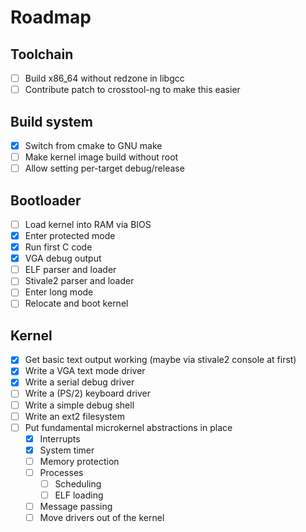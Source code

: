 # Roadmap

## Toolchain

* [ ] Build x86_64 without redzone in libgcc
* [ ] Contribute patch to crosstool-ng to make this easier

## Build system

* [X] Switch from cmake to GNU make
* [ ] Make kernel image build without root
* [ ] Allow setting per-target debug/release

## Bootloader

* [ ] Load kernel into RAM via BIOS
* [X] Enter protected mode
* [X] Run first C code
* [X] VGA debug output
* [ ] ELF parser and loader
* [ ] Stivale2 parser and loader
* [ ] Enter long mode
* [ ] Relocate and boot kernel

## Kernel

* [X] Get basic text output working (maybe via stivale2 console at first)
* [x] Write a VGA text mode driver
* [X] Write a serial debug driver
* [ ] Write a (PS/2) keyboard driver
* [ ] Write a simple debug shell
* [ ] Write an ext2 filesystem
* [ ] Put fundamental microkernel abstractions in place
  * [X] Interrupts
  * [X] System timer
  * [ ] Memory protection
  * [ ] Processes
    * [ ] Scheduling
    * [ ] ELF loading
  * [ ] Message passing
  * [ ] Move drivers out of the kernel

